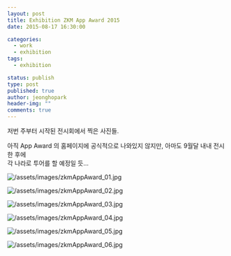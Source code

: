 ```yaml
---
layout: post
title: Exhibition ZKM App Award 2015
date: 2015-08-17 16:30:00

categories:
  - work
  - exhibition
tags:
  - exhibition

status: publish
type: post
published: true
author: jeonghopark
header-img: ""
comments: true
---
```


저번 주부터 시작된 전시회에서 찍은 사진들.

아직 App Award 의 홈페이지에 공식적으로 나와있지 않지만, 아마도 9월달 내내 전시한 후에     
각 나라로 투어를 할 예정일 듯...

![/assets/images/zkmAppAward_01.jpg](/assets/images/zkmAppAward_01.jpg)    

![/assets/images/zkmAppAward_02.jpg](/assets/images/zkmAppAward_02.jpg)    

![/assets/images/zkmAppAward_03.jpg](/assets/images/zkmAppAward_03.jpg)    

![/assets/images/zkmAppAward_04.jpg](/assets/images/zkmAppAward_04.jpg)    

![/assets/images/zkmAppAward_05.jpg](/assets/images/zkmAppAward_05.jpg)    

![/assets/images/zkmAppAward_06.jpg](/assets/images/zkmAppAward_06.jpg)    
